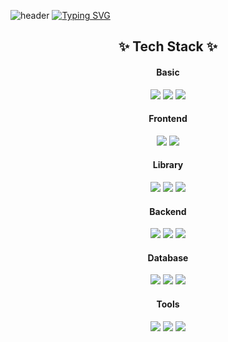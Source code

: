 ![header](https://capsule-render.vercel.app/api?type=Waving&color=gradient&height=400&section=header&text=Hello!-nl-my%20name%20is%20suhyun!&fontAlignY=35&reversal=true) 
[![Typing SVG](https://readme-typing-svg.demolab.com?font=Fira+Code&weight=900&duration=3000&pause=1000&color=13D3F7&multiline=true&random=true&width=675&lines=I+develop+responsive+web+pages+tailored+to+enhance+user+experience)](https://git.io/typing-svg)
  
<div align="center">
  <h2 align="center">✨ Tech Stack ✨</h2>
  <h4 align="center">Basic</h4>
  <img src="https://img.shields.io/badge/Html5-f0232a.svg?style=for-the-badge&logo=html5&logoColor=#E34F26" />
  <img src="https://img.shields.io/badge/css-20232a.svg?style=for-the-badge&logo=css&logoColor=#663399" />
  <img src="https://img.shields.io/badge/JavaScript-20232a.svg?style=for-the-badge&logo=javascript&logoColor=#F7DF1E" />

  <h4 align="center">Frontend</h4>
  <img src="https://img.shields.io/badge/react-20232a.svg?style=for-the-badge&logo=react&logoColor=#61DAFB" />
  <img src="https://img.shields.io/badge/Next-20232a.svg?style=for-the-badge&logo=nextdotjs&logoColor=#000000" />

  <h4 align="center">Library</h4>
  <img src="https://img.shields.io/badge/React Router-20232a.svg?style=for-the-badge&logo=reactrouter&logoColor=#CA4245" />
  <img src="https://img.shields.io/badge/Axios-20232a.svg?style=for-the-badge&logo=axios&logoColor=#5A29E4" />
  <img src="https://img.shields.io/badge/chart.js-20232a.svg?style=for-the-badge&logo=chartdotjs&logoColor=#FF6384" />

  <h4 align="center">Backend</h4>
  <img src="https://img.shields.io/badge/Flask-20232a.svg?style=for-the-badge&logo=flask&logoColor=#000000" />
  <img src="https://img.shields.io/badge/node.js-20232a.svg?style=for-the-badge&logo=nodedotjs&logoColor=#5FA04E" />
  <img src="https://img.shields.io/badge/spring-20232a.svg?style=for-the-badge&logo=spring&logoColor=#6DB33F" />
  
  <h4 align="center">Database</h4>
  <img src="https://img.shields.io/badge/firebase-20232a.svg?style=for-the-badge&logo=firebase&logoColor=#DD2C00" />
  <img src="https://img.shields.io/badge/supabase-20232a.svg?style=for-the-badge&logo=supabase&logoColor=#3FCF8E" />
  <img src="https://img.shields.io/badge/mysql-20232a.svg?style=for-the-badge&logo=mysql&logoColor=#4479A1" />

  <h4 align="center">Tools</h4>
  <img src="https://img.shields.io/badge/VSCode-20232a.svg?style=for-the-badge&logo=visual-studio-code&logoColor=#22ABF3" />
  <img src="https://img.shields.io/badge/intellij%20idea-20232a.svg?style=for-the-badge&logo=intellijidea&logoColor=#000000" />
  <img src="https://img.shields.io/badge/Notion-20232a.svg?style=for-the-badge&logo=notion&logoColor=#000000" />
</div>
<br><br>

